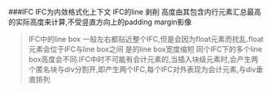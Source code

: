 ###IFC
IFC为内敛格式化上下文 IFC的line 剥削 高度由其包含内行元素汇总最高的实际高度来计算,不受竖直方向上的padding margin影像

>IFC中的line box 一般左右都贴近整个IFC,但是会因为float元素而扰乱.float元素会位于IFC与line box之间 是的line box宽度缩短 同个IFC下的多个line box高度会不同.IFC中时不可能有会计元素的,当插入块级元素时,会产生两个匿名块与div分割开,即产生两个IFC,每个IFC对外表现为会计元素,与div垂直排列